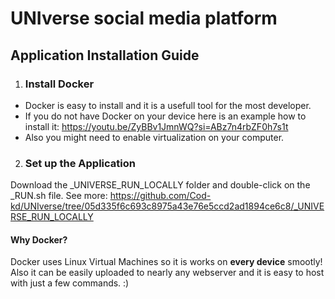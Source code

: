 # UNIverse social media platform

## Application Installation Guide
1. ### Install Docker
- Docker is easy to install and it is a usefull tool for the most developer.
- If you do not have Docker on your device here is an example how to install it: https://youtu.be/ZyBBv1JmnWQ?si=ABz7n4rbZF0h7s1t
- Also you might need to enable virtualization on your computer.

2. ### Set up the Application
Download the _UNIVERSE_RUN_LOCALLY folder and double-click on the _RUN.sh file.
See more: https://github.com/Cod-kd/UNIverse/tree/05d335f6c693c8975a43e76e5ccd2ad1894ce6c8/_UNIVERSE_RUN_LOCALLY

#### Why Docker?
Docker uses Linux Virtual Machines so it is works on **every device** smootly! Also it can be easily uploaded to nearly any webserver and it is easy to host with just a few commands. :)
